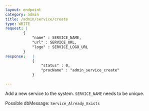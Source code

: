 ```yaml
---
layout: endpoint
category: admin
title: /admin/service/create
type: WRITE
request: |
        {
            "name" : SERVICE_NAME,
            "url" : SERVICE_URL,
            "logo" : SERVICE_LOGO_URL
        }
response:   |
            {
                "status" : 0,
                "procName" : "admin_service_create"
            }

---
```


Add a new service to the system. `SERVICE_NAME` needs to be unique.

Possible dbMessage: `Service_Already_Exists`